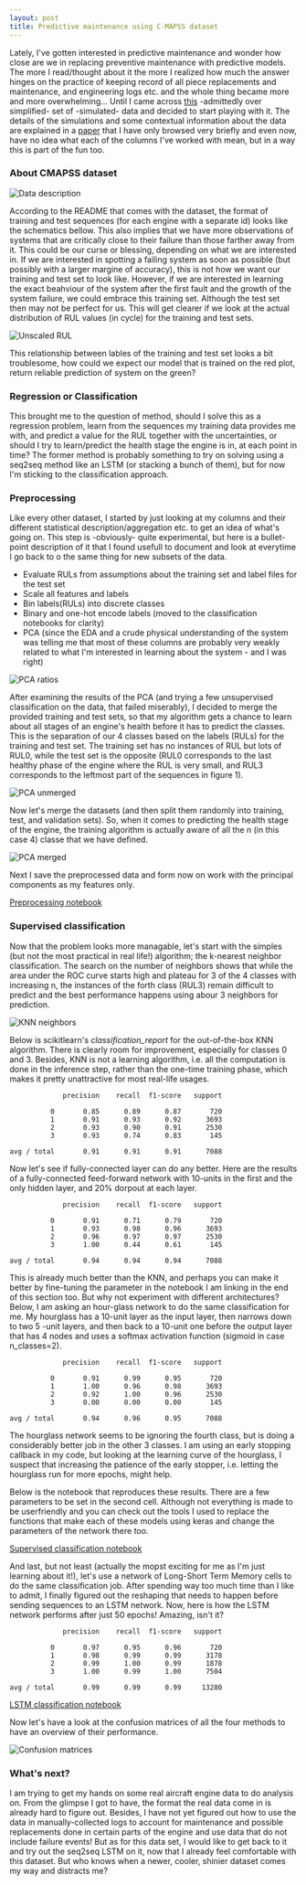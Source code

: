 ```yaml
---
layout: post
title: Predictive maintenance using C-MAPSS dataset
---
```


Lately, I've gotten interested in predictive maintenance and wonder how close are we in replacing preventive maintenance with predictive models. The more I read/thought about it the more I realized how much the answer hinges on the practice of keeping record of all piece replacements and maintenance, and engineering logs etc. and the whole thing became more and more overwhelming... Until I came across [this](https://ti.arc.nasa.gov/tech/dash/pcoe/prognostic-data-repository/#turbofan) -admittedly over simplified- set of -simulated- data and decided to start playing with it. The details of the simulations and some contextual information about the data are explained in a [paper](https://www.google.no/url?sa=t&rct=j&q=&esrc=s&source=web&cd=1&ved=0ahUKEwis05bV4LHWAhWKfRoKHZabAakQFggoMAA&url=https%3A%2F%2Fti.arc.nasa.gov%2Fpublications%2F154%2Fdownload%2F&usg=AFQjCNELnrsSWOvSTQlF39WXmZ9cF9ka5g) that I have only browsed very briefly and even now, have no idea what each of the columns I've worked with mean, but in a way this is part of the fun too.

### About CMAPSS dataset
![Data description](../images/2017-9-19-pdm/data_description.jpg)

According to the README that comes with the dataset, the format of training and test sequences (for each engine with a separate id) looks like the schematics bellow. This also implies that we have more observations of systems that are critically close to their failure than those farther away from it. This could be our curse or blessing, depending on what we are interested in. If we are interested in spotting a failing system as soon as possible (but possibly with a larger margine of accuracy), this is not how we want our training and test set to  look like. However, if we are interested in learning the exact beahviour of the system after the first fault and the growth of the system failure, we could embrace this training set. Although the test set then may not be perfect for us. This will get clearer if we look at the actual distribution of RUL values (in cycle) for the training and test sets.

![Unscaled RUL](../images/2017-9-19-pdm/RUL_cycle.png)

This relationship between lables of the training and test set looks a bit troublesome, how could we expect our model that is trained on the red plot, return reliable prediction of system on the green?

### Regression or Classification

This brought me to the question of method, should I solve this as a regression problem, learn from the sequences my training data provides me with, and predict a value for the RUL together with the uncertainties, or should I try to learn/predict the health stage the engine is in, at each point in time? The former method is probably something to try on solving using a seq2seq method like an LSTM (or stacking a bunch of them), but for now I'm sticking to the classification approach.

### Preprocessing
Like every other dataset, I started by just looking at my columns and their different statistical description/aggregation etc. to get an idea of what's going on. This step is -obviously- quite experimental, but here is a bullet-point description of it that I found usefull to document and look at everytime I go back to o the same thing for new subsets of the data.

- Evaluate RULs from assumptions about the training set and label files for the test set
- Scale all features and labels
- Bin labels(RULs) into discrete classes
- Binary and one-hot encode labels (moved to the classification notebooks for clarity)
- PCA (since the EDA and a crude physical understanding of the system was telling me that most of these columns are probably very weakly related to what I'm interested in learning about the system - and I was right)

![PCA ratios](../images/2017-9-19-pdm/PCA_variance_ratio.png)

After examining the results of the PCA (and trying a few unsupervised classification on the data, that failed miserably), I decided to merge the provided training and test sets, so that my algorithm gets a chance to learn about all stages of an engine's health before it has to predict the classes. This is the separation of our 4 classes based on the labels (RULs) for the training and test set. The training set has no instances of RUL but lots of RUL0, while the test set is the opposite (RUL0 corresponds to the last healthy phase of the engine where the RUL is very small, and RUL3 corresponds to the leftmost part of the sequences in figure 1).

![PCA unmerged](../images/2017-9-19-pdm/PCA_unmerged.jpg)

Now let's merge the datasets (and then split them randomly into training, test, and validation sets). So, when it comes to predicting the health stage of the engine, the training algorithm is actually aware of all the n (in this case 4) classe that we have defined.

![PCA merged](../images/2017-9-19-pdm/PCA_merged.jpg)

Next I save the preprocessed data and form now on work with the principal components as my features only.

[Preprocessing notebook](https://github.com/asadisaghar/PdM-C-MAPSST/blob/master/play/publish/preprocessing.ipynb)

### Supervised classification
Now that the problem looks more managable, let's start with the simples (but not the most practical in real life!) algorithm; the k-nearest neighbor classification. The search on the number of neighbors shows that while the area under the ROC curve starts high and plateau for 3 of the 4 classes with increasing n, the instances of the forth class (RUL3) remain difficult to predict and the best performance happens using abour 3 neighbors for prediction.

![KNN neighbors](../images/2017-9-19-pdm/KNN_hyperparameter.png)

Below is scikitlearn's _classification_report_ for the out-of-the-box KNN algorithm. There is clearly room for improvement, especially for classes 0 and 3. Besides, KNN is not a learning algorithm, i.e. all the computation is done in the inference step, rather than the one-time training phase, which makes it pretty unattractive for most real-life usages.

                 precision    recall  f1-score   support

              0       0.85      0.89      0.87       720
              1       0.91      0.93      0.92      3693
              2       0.93      0.90      0.91      2530
              3       0.93      0.74      0.83       145

    avg / total       0.91      0.91      0.91      7088

Now let's see if  fully-connected layer can do any better. Here are the results of a fully-connected feed-forward network with 10-units in the first and the only hidden layer, and 20% dorpout at each layer.

                 precision    recall  f1-score   support

              0       0.91      0.71      0.79       720
              1       0.93      0.98      0.96      3693
              2       0.96      0.97      0.97      2530
              3       1.00      0.44      0.61       145

    avg / total       0.94      0.94      0.94      7088

This is already much better than the KNN, and perhaps you can make it better by fine-tuning the parameter in the notebook I am linking in the end of this section too. But why not experiment with different architectures? Below, I am asking an hour-glass network to do the same classification for me. My hourglass has a 10-unit layer as the input layer, then narrows down to two 5 -unit layers, and then back to a 10-unit one before the output layer that has 4 nodes and uses a softmax activation function (sigmoid in case n_classes=2). 

                 precision    recall  f1-score   support

              0       0.91      0.99      0.95       720
              1       1.00      0.96      0.98      3693
              2       0.92      1.00      0.96      2530
              3       0.00      0.00      0.00       145

    avg / total       0.94      0.96      0.95      7088

The hourglass network seems to be ignoring the fourth class, but is doing a considerably better job in the other 3 classes. I am using an early stopping callback in my code, but looking at the learning curve of the hourglass, I suspect that increasing the patience of the early stopper, i.e. letting the hourglass run for more epochs, might help.

Below is the notebook that reproduces these results. There are a few parameters to be set in the second cell. Although not everything is made to be userfriendly and you can check out the tools I used to replace the functions that make each of these models using keras and change the parameters of the network there too.

[Supervised classification notebook](https://github.com/asadisaghar/PdM-C-MAPSST/blob/master/play/publish/supervised_classification.ipynb)

And last, but not least (actually the mopst exciting for me as I'm just learning about it!), let's use a network of Long-Short Term Memory cells to do the same classification job. After spending way too much time than I like to admit, I finally figured out the reshaping that needs to happen before sending sequences to an  LSTM network. Now, here is how the LSTM network performs after just 50 epochs! Amazing, isn't it?

                 precision    recall  f1-score   support

              0       0.97      0.95      0.96       720
              1       0.98      0.99      0.99      3178
              2       0.99      1.00      0.99      1878
              3       1.00      0.99      1.00      7504

    avg / total       0.99      0.99      0.99     13280


[LSTM classification notebook](https://github.com/asadisaghar/PdM-C-MAPSST/blob/master/play/publish/LSTM_classification.ipynb)

Now let's have a look at the confusion matrices of all the four methods to have an overview of their performance.

![Confusion matrices](../images/2017-9-19-pdm/confusion_matices.jpg)

### What's next?
I am trying to get my hands on some real aircraft engine data to do analysis on. From the glimpse I got to have, the format the real data come in is already hard to figure out. Besides, I have not yet figured out how to use the data in manually-collected logs to account for maintenance and possible replacements done in certain parts of the engine and use data that do not include failure events! But as for this data set, I would like to get back to it and try out the seq2seq LSTM on it, now that I already feel comfortable with this dataset. But who knows when a newer, cooler, shinier dataset comes my way and distracts me?

